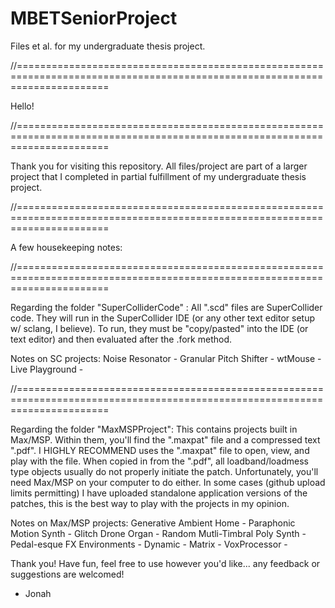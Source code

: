 # MBETSeniorProject
Files et al. for my undergraduate thesis project.

//============================================================================================================================

Hello! 

//============================================================================================================================

Thank you for visiting this repository. All files/project are part of a larger project that I completed in partial fulfillment of my undergraduate thesis project.

//============================================================================================================================

A few housekeeping notes:

//============================================================================================================================

Regarding the folder "SuperColliderCode" : All ".scd" files are SuperCollider code. They will run in the SuperCollider IDE (or any other text editor setup w/ sclang, I believe). To run, they must be "copy/pasted" into the IDE (or text editor) and then    evaluated after the .fork method.
    
  Notes on SC projects:
    Noise Resonator - 
    Granular Pitch Shifter - 
    wtMouse - 
    Live Playground - 
  
//============================================================================================================================

Regarding the folder "MaxMSPProject": This contains projects built in Max/MSP. Within them, you'll find the ".maxpat" file and a compressed text ".pdf". I HIGHLY RECOMMEND uses the ".maxpat" file to open, view, and play with the file. When copied in from the ".pdf", all loadband/loadmess type objects usually do not properly initiate the patch. Unfortunately, you'll need Max/MSP on your computer to do either. In some cases (github upload limits permitting) I have uploaded standalone application versions of the patches, this is the best way to play with the projects in my opinion.

Notes on Max/MSP projects:
  Generative Ambient Home - 
  Paraphonic Motion Synth - 
  Glitch Drone Organ - 
  Random Mutli-Timbral Poly Synth - 
  Pedal-esque FX Environments - 
      Dynamic - 
      Matrix - 
  VoxProcessor - 


Thank you! Have fun, feel free to use however you'd like... any feedback or suggestions are welcomed!

- Jonah
